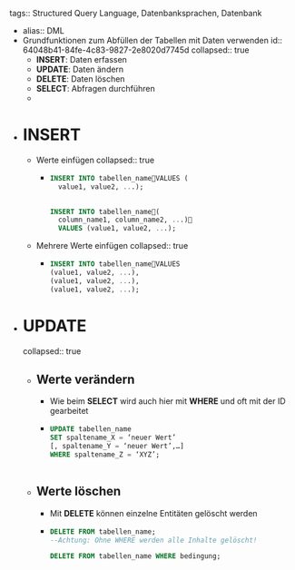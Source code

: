 tags:: Structured Query Language, Datenbanksprachen, Datenbank

- alias:: DML
- Grundfunktionen zum Abfüllen der Tabellen mit Daten verwenden
  id:: 64048b41-84fe-4c83-9827-2e8020d7745d
  collapsed:: true
	- **INSERT**: Daten erfassen
	- **UPDATE**: Daten ändern
	- **DELETE**: Daten löschen
	- **SELECT**: Abfragen durchführen
	-
- # INSERT
	- Werte einfügen
	  collapsed:: true
		- ```sql
		  INSERT INTO tabellen_nameVALUES (
		    value1, value2, ...);
		    
		  
		  INSERT INTO tabellen_name(
		    column_name1, column_name2, ...)
		    VALUES (value1, value2, ...); 
		  
		  ```
	- Mehrere Werte einfügen
	  collapsed:: true
		- ```sql
		  INSERT INTO tabellen_nameVALUES 
		  (value1, value2, ...),
		  (value1, value2, ...),
		  (value1, value2, ...);	
		  ```
- # UPDATE
  collapsed:: true
	- ## Werte verändern
		- Wie beim **SELECT** wird auch hier mit **WHERE** und oft mit der ID gearbeitet
		- ```sql
		  UPDATE tabellen_name
		  SET spaltename_X = ‘neuer Wert’
		  [, spaltename_Y = ‘neuer Wert’,…]
		  WHERE spaltename_Z = ‘XYZ’;
		  	
		  ```
	- ## Werte löschen
		- Mit **DELETE** können einzelne Entitäten gelöscht werden
		- ```sql
		  DELETE FROM tabellen_name; 
		  --Achtung: Ohne WHERE werden alle Inhalte gelöscht!
		  
		  DELETE FROM tabellen_name WHERE bedingung;
		  
		  ```